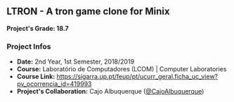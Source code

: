 ## LTRON - A tron game clone for Minix

<b>Project's Grade: 18.7</b>

### Project Infos
* **Date:** 2nd Year, 1st Semester, 2018/2019
* **Course:** Laboratório de Computadores (LCOM) | Computer Laboratories
* **Course Link:** https://sigarra.up.pt/feup/pt/ucurr_geral.ficha_uc_view?pv_ocorrencia_id=419993
* **Project's Collaboration:** Cajo Albuquerque ([@CajoAlbuquerque](https://github.com/CajoAlbuquerque))
